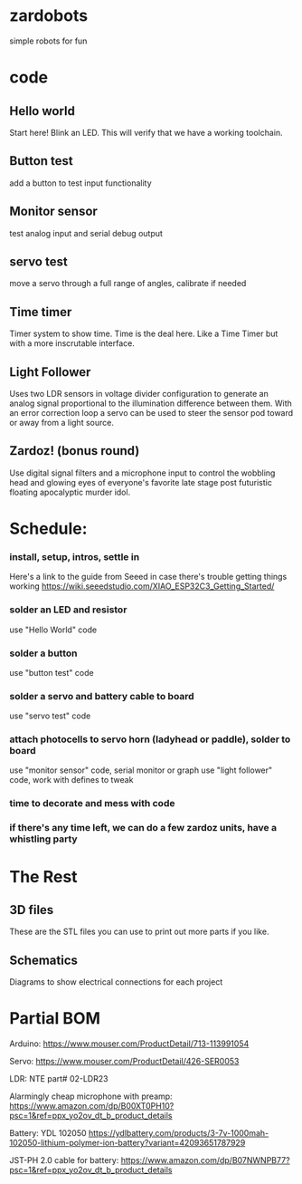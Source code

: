 # zardobots
simple robots for fun


# code 

## Hello world
Start here! Blink an LED. This will verify that we have a working toolchain.

## Button test
add a button to test input functionality

## Monitor sensor
test analog input and serial debug output

## servo test
move a servo through a full range of angles, calibrate if needed

## Time timer
Timer system to show time. Time is the deal here. Like a Time Timer but with a more inscrutable interface.

## Light Follower
Uses two LDR sensors in voltage divider configuration to generate an analog signal proportional to the illumination difference between them. With an error correction loop a servo can be used to steer the sensor pod toward or away from a light source.

## Zardoz! (bonus round)
Use digital signal filters and a microphone input to control the wobbling head and glowing eyes of everyone's favorite late stage post futuristic floating apocalyptic murder idol.




# Schedule:
### install, setup, intros, settle in
Here's a link to the guide from Seeed in case there's trouble getting things working
https://wiki.seeedstudio.com/XIAO_ESP32C3_Getting_Started/
### solder an LED and resistor
use "Hello World" code
### solder a button
use "button test" code
### solder a servo and battery cable to board
use "servo test" code
### attach photocells to servo horn (ladyhead or paddle), solder to board
use "monitor sensor" code, serial monitor or graph
use "light follower" code, work with defines to tweak
### time to decorate and mess with code
### if there's any time left, we can do a few zardoz units, have a whistling party



# The Rest
## 3D files
These are the STL files you can use to print out more parts if you like.  

## Schematics
Diagrams to show electrical connections for each project


# Partial BOM
Arduino: https://www.mouser.com/ProductDetail/713-113991054

Servo: https://www.mouser.com/ProductDetail/426-SER0053

LDR: NTE part# 02-LDR23

Alarmingly cheap microphone with preamp: https://www.amazon.com/dp/B00XT0PH10?psc=1&ref=ppx_yo2ov_dt_b_product_details

Battery: YDL 102050 https://ydlbattery.com/products/3-7v-1000mah-102050-lithium-polymer-ion-battery?variant=42093651787929

JST-PH 2.0 cable for battery: https://www.amazon.com/dp/B07NWNPB77?psc=1&ref=ppx_yo2ov_dt_b_product_details

